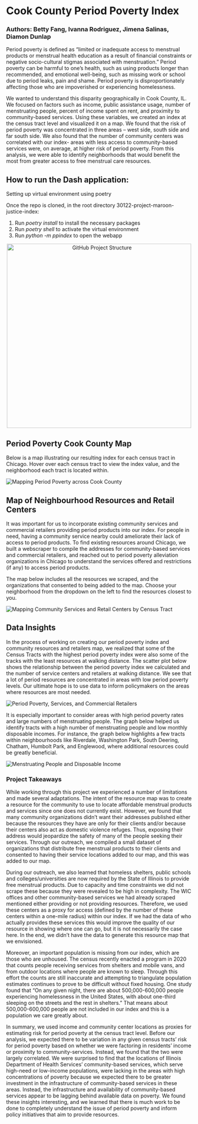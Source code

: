 <!-- [![Open in Visual Studio Code](https://classroom.github.com/assets/open-in-vscode-c66648af7eb3fe8bc4f294546bfd86ef473780cde1dea487d3c4ff354943c9ae.svg)](https://classroom.github.com/online_ide?assignment_repo_id=9875283&assignment_repo_type=AssignmentRepo) -->

# Cook County Period Poverty Index 

### Authors: Betty Fang, Ivanna Rodriguez, Jimena Salinas, Diamon Dunlap

Period poverty is defined as “limited or inadequate access to menstrual products or menstrual health education as a result of financial constraints or negative socio-cultural stigmas associated with menstruation.” Period poverty can be harmful to one’s health, such as using products longer than recommended, and emotional well-being, such as missing work or school due to period leaks, pain and shame. Period poverty is disproportionately affecting those who are impoverished or experiencing homelessness. 
 
We wanted to understand this disparity geographically in Cook County, IL. We focused on factors such as income, public assistance usage, number of menstruating people, percent of income spent on rent, and proximity to community-based services. Using these variables, we created an index at the census tract level and visualized it on a map. We found that the risk of period poverty was concentrated in three areas – west side, south side and far south side. We also found that the number of community centers was correlated with our index- areas with less access to community-based services were, on average, at higher risk of period poverty. From this analysis, we were able to identify neighborhoods that would benefit the most from greater access to free menstrual care resources.

## How to run the Dash application:

Setting up virtual environment using poetry

Once the repo is cloned, in the root directory 30122-project-maroon-justice-index:
1.	Run *poetry install* to install the necessary packages
2.	Run *poetry shell* to activate the virtual environment
3.	Run *python -m ppindex* to open the webapp


<p align="center">
  <img src="https://github.com/uchicago-capp122-spring23/30122-project-maroon-justice-index/blob/main/ppindex/assets/structure_diagram.jpeg" alt="GitHub Project Structure" style="display: block; margin: 0 auto;" width="500"/>
</p>



## Period Poverty Cook County Map

Below is a map illustrating our resulting index for each census tract in Chicago. Hover over each census tract to view the index value, and the neighborhood each tract is located within.

![Mapping Period Poverty across Cook County](https://github.com/uchicago-capp122-spring23/30122-project-maroon-justice-index/blob/main/ppindex/assets/community%20centers_image1.png)


## Map of Neighbourhood Resources and Retail Centers

It was important for us to incorporate existing community services and commercial retailers providing period products into our index. For people in need, having a community service nearby could ameliorate their lack of access to period products. To find existing resources around Chicago, we built a webscraper to compile the addresses for community-based services and commercial retailers, and reached out to period poverty alleviation organizations in Chicago to understand the services offered and restrictions (if any) to access period products.

The map below includes all the resources we scraped, and the organizations that consented to being added to the map. Choose your neighborhood from the dropdown on the left to find the resources closest to you.

![Mapping Community Services and Retail Centers by Census Tract](https://github.com/uchicago-capp122-spring23/30122-project-maroon-justice-index/blob/main/ppindex/assets/community%20centers_image.jpeg)


## Data Insights

In the process of working on creating our period poverty index and community resources and retailers map, we realized that some of the Census Tracts with the highest period poverty index were also some of the tracks with the least resources at walking distance. The scatter plot below shows the relationship between the period poverty index we calculated and the number of service centers and retailers at walking distance. We see that a lot of period resources are concentrated in areas with low period poverty levels. Our ultimate hope is to use data to inform policymakers on the areas where resources are most needed.

![Period Poverty, Services, and Commercial Retailers](https://github.com/uchicago-capp122-spring23/30122-project-maroon-justice-index/blob/main/ppindex/assets/income_pop.png)


It is especially important to consider areas with high period poverty rates and large numbers of menstruating people. The graph below helped us identify tracts with a high number of menstruating people and low monthly disposable incomes. For instance, the graph below highlights a few tracts within neighbourhoods like Riverdale, Washington Park, South Deering, Chatham, Humbolt Park, and Englewood, where additional resources could be greatly  beneficial.

![Menstruating People and Disposable Income](https://github.com/uchicago-capp122-spring23/30122-project-maroon-justice-index/blob/main/ppindex/assets/community_centers_index.png)



### Project Takeaways

While working through this project we experienced a number of limitations and made several adaptations. The intent of the resource map was to create a resource for the community to use to locate affordable menstrual products and services since one does not currently exist. However, we found that many community organizations didn’t want their addresses published either because the resources they have are only for their clients and/or because their centers also act as domestic violence refuges. Thus, exposing their address would jeopardize the safety of many of the people seeking their services. Through our outreach, we compiled a small dataset of organizations that distribute free menstrual products to their clients and consented to having their service locations added to our map, and this was added to our map.

During our outreach, we also learned that homeless shelters, public schools and colleges/universities are now required by the State of Illinois to provide free menstrual products. Due to capacity and time constraints we did not scrape these because they were revealed to be high in complexity. The WIC offices and other community-based services we had already scraped mentioned either providing or not providing resources. Therefore, we used these centers as a proxy for access (defined by the number of these centers within a one-mile radius) within our index. If we had the data of who actually provides these services this would improve the quality of our resource in showing where one can go, but it is not necessarily the case here. In the end, we didn’t have the data to generate this resource map that we envisioned.

Moreover, an important population is missing from our index, which are those who are unhoused. The census recently enacted a program in 2020 that counts people receiving services from shelters and mobile vans, and from outdoor locations where people are known to sleep. Through this effort the counts are still inaccurate and attempting to triangulate population estimates continues to prove to be difficult without fixed housing. One study found that “On any given night, there are about 500,000-600,000 people experiencing homelessness in the United States, with about one-third sleeping on the streets and the rest in shelters.” That means about 500,000-600,000 people are not included in our index and this is a population we care greatly about. 

In summary, we used income and community center locations as proxies for estimating risk for period poverty at the census tract level. Before our analysis, we expected there to be variation in any given census tracts’ risk for period poverty based on whether we were factoring in residents’ income or proximity to community-services. Instead, we found that the two were largely correlated. We were surprised to find that the locations of Illinois Department of Health Services’ community-based services, which serve high-need or low-income populations, were lacking in the areas with high concentrations of poverty because we expected there to be greater investment in the infrastructure of community-based services in these areas. Instead, the infrastructure and availability of community-based services appear to be lagging behind available data on poverty. We found these insights interesting, and we learned that there is much work to be done to completely understand the issue of period poverty and inform policy initiatives that aim to provide resources.